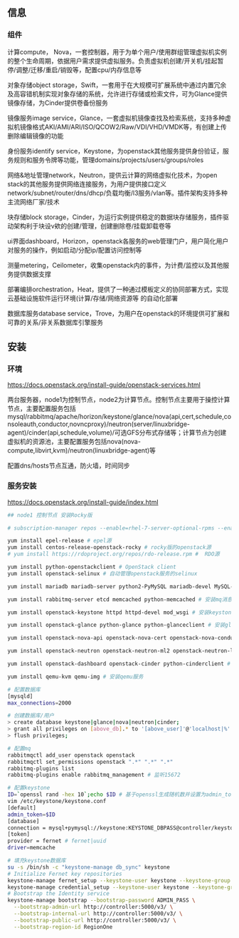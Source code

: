 <!--
{
    "title": "openstack相关",
    "create": "2018-12-25 15:53:49",
    "modify": "2018-12-25 15:53:49",
    "tag": [
        "openstack",
        "kvm"
    ],
    "info": []
}
-->

## 信息

### 组件

计算compute， Nova，一套控制器，用于为单个用户/使用群组管理虚拟机实例的整个生命周期，依据用户需求提供虚拟服务。负责虚拟机创建/开关机/挂起暂停/调整/迁移/重启/销毁等，配置cpu/内存信息等

对象存储object storage，Swift，一套用于在大规模可扩展系统中通过内置冗余及高容错机制实现对象存储的系统，允许进行存储或检索文件，可为Glance提供镜像存储，为Cinder提供卷备份服务

镜像服务image service，Glance，一套虚拟机镜像查找及检索系统，支持多种虚拟机镜像格式AKI/AMI/ARI/ISO/QCOW2/Raw/VDI/VHD/VMDK等，有创建上传删除编辑镜像的功能

身份服务identify service，Keystone，为openstack其他服务提供身份验证，服务规则和服务令牌等功能，管理domains/projects/users/groups/roles

网络&地址管理network，Neutron，提供云计算的网络虚拟化技术，为open stack的其他服务提供网络连接服务，为用户提供接口定义network/subnet/router/dns/dhcp/负载均衡/l3服务/vlan等。插件架构支持多种主流网络厂家/技术

块存储block storage，Cinder，为运行实例提供稳定的数据块存储服务，插件驱动架构利于块设v欸的创建/管理，创建删除卷/挂载卸载卷等

ui界面dashboard，Horizon，openstack各服务的web管理门户，用户简化用户对服务的操作，例如启动/分配ip/配置访问控制等

测量metering，Ceilometer，收集openstack内的事件，为计费/监控以及其他服务提供数据支撑

部署编排orchestration，Heat，提供了一种通过模板定义的协同部署方式，实现云基础设施软件运行环境(计算/存储/网络资源等 的自动化部署

数据库服务database service，Trove，为用户在openstack的环境提供可扩展和可靠的关系/非关系数据库引擎服务

## 安装

### 环境

https://docs.openstack.org/install-guide/openstack-services.html

两台服务器，node1为控制节点，node2为计算节点。控制节点主要用于操控计算节点，主要配置服务包括mysql/rabbitmq/apache/horizon/keystone/glance/nova(api,cert,schedule,consoleauth,conductor,novncproxy)/neutron(server/linuxbridge-agent)/cinder(api,schedule,volume)/可选GFS分布式存储等；计算节点为创建虚拟机的资源池，主要配置服务包括nova(nova-compute,libvirt,kvm)/neutron(linuxbridge-agent)等

配置dns/hosts节点互通，防火墙，时间同步

### 服务安装

https://docs.openstack.org/install-guide/index.html

```bash
## node1 控制节点 安装Rocky版

# subscription-manager repos --enable=rhel-7-server-optional-rpms --enable=rhel-7-server-extras-rpms --enable=rhel-7-server-rh-common-rpms # 只有RHEL需要

yum install epel-release # epel源
yum install centos-release-openstack-rocky # rocky版的openstack源
# yum install https://rdoproject.org/repos/rdo-release.rpm #  RDO源

yum install python-openstackclient # OpenStack client
yum install openstack-selinux # 自动管理openstack服务的selinux

yum install mariadb mariadb-server python2-PyMySQL mariadb-devel MySQL-python # 安装数据库和python数据库模块支持

yum install rabbitmq-server etcd memcached python-memcached # 安装mq消息队列服务/etcd/memcache

yum install openstack-keystone httpd httpd-devel mod_wsgi # 安装keystone/http服务

yum install openstack-glance python-glance python-glanceclient # 安装glance服务

yum install openstack-nova-api openstack-nova-cert openstack-nova-conductor openstack-nova-console openstack-nova-novncproxy openstack-nova-scheduler openstack-nova-placement-api python-novaclient # 安装nova服务

yum install openstack-neutron openstack-neutron-ml2 openstack-neutron-linuxbridge ebtables ipset python-neutronclient # 安装neutron服务

yum install openstack-dashboard openstack-cinder python-cinderclient # 安装dashboard cinder

yum install qemu-kvm qemu-img # 安装qemu服务

# 配置数据库
[mysqld]
max_connections=2000

# 创建数据库/用户
> create database keystone|glance|nova|neutron|cinder;
> grant all privileges on [above_db].* to '[above_user]'@'localhost|%' identified by '[above_pwd]';
> flush privileges;

# 配置mq
rabbitmqctl add_user openstack openstack
rabbitmqctl set_permissions openstack ".*" ".*" ".*"
rabbitmq-plugins list
rabbitmq-plugins enable rabbitmq_management # 监听15672

# 配置keystone
ID=`openssl rand -hex 10`;echo $ID # 基于openssl生成随机数并设置为admin_token
vim /etc/keystone/keystone.conf 
[default]
admin_token=$ID
[database]
connection = mysql+pymysql://keystone:KEYSTONE_DBPASS@controller/keystone
[token]
provider = fernet # fernet|uuid
driver=memcache

# 填充keystone数据库
su -s /bin/sh -c "keystone-manage db_sync" keystone
# Initialize Fernet key repositories
keystone-manage fernet_setup --keystone-user keystone --keystone-group keystone
keystone-manage credential_setup --keystone-user keystone --keystone-group keystone
# Bootstrap the Identity service
keystone-manage bootstrap --bootstrap-password ADMIN_PASS \
  --bootstrap-admin-url http://controller:5000/v3/ \
  --bootstrap-internal-url http://controller:5000/v3/ \
  --bootstrap-public-url http://controller:5000/v3/ \
  --bootstrap-region-id RegionOne
```
